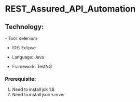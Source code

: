 <h1> REST_Assured_API_Automation</h1>
<h2> Technology:</h2>
- Tool: selenium

- IDE: Eclipse

- Language: Java

- Framework: TestNG
  
<h3>Prerequisite:</h3>

1. Need to install jdk 1.8
2. Need to install json-server


